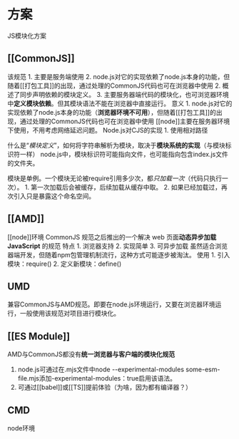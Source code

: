 # 方案
JS模块化方案
## [[CommonJS]] 
该规范
	1. 主要是服务端使用
		2. node.js对它的实现依赖了node.js本身的功能，但随着[[打包工具]]的出现，通过处理的CommonJS代码也可在浏览器中使用
	2. 概述了同步声明依赖的模块定义。
	3. 主要服务器端代码的模块化，也可浏览器环境中**定义模块依赖**。但其模块语法不能在浏览器中直接运行。
意义
	1. 
node.js对它的实现依赖了node.js本身的功能（**浏览器环境不可用**），但随着[[打包工具]]的出现，通过处理的CommonJS代码也可在浏览器中使用
[[node]]主要在服务器环境下使用，不用考虑网络延迟问题。
Node.js对CJS的实现
	1. 使用相对路径

什么是“*模块定义*”，如何将字符串解析为模块，取决于**模块系统的实现**（与模块标识符一样）
	node.js中，模块标识符可能指向文件，也可能指向包含index.js文件的文件夹。

模块是单例。一个模块无论被require引用多少次，都*只加载一次*（代码只执行一次）。
	1. 第一次加载后会被缓存，后续加载从缓存中取。
	2. 如果已经加载过，再次引入只是暴露这个命名空间。
## [[AMD]] 
[[node]]环境
CommonJS 规范之后推出的一个解决 web 页面**动态异步加载 JavaScript** 的规范
特点
	1. 浏览器支持
	2. 实现简单
	3. 可异步加载
虽然适合浏览器端开发，但随着npm包管理机制流行，这种方式可能逐步被淘汰。
使用
	1. 引入模块：require()
	2. 定义新模块：define()
## UMD
兼容CommonJS与AMD规范。即要在node.js环境运行，又要在浏览器环境运行，一般使用该规范对项目进行模块化。
## [[ES Module]] 
AMD与CommonJS都没有**统一浏览器与客户端的模块化规范**
1. node.js可通过在.mjs文件中node --experimental-modules some-esm-file.mjs添加-experimental-modules：true启用该语法。
2. 可通过[[babel]]或[[TS]]提前体验（为啥，因为都有编译器？）
## CMD
node环境
